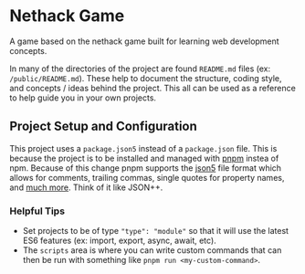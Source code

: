 # Nethack Game

A game based on the nethack game built for learning web development concepts.

In many of the directories of the project are found `README.md` files (ex: `/public/README.md`). These help to document the structure, coding style, and concepts / ideas behind the project. This all can be used as a reference to help guide you in your own projects.

## Project Setup and Configuration

This project uses a `package.json5` instead of a `package.json` file. This is because the project is to be installed and managed with [pnpm](https://pnpm.js.org/) instea of npm. Because of this change pnpm supports the [json5](https://json5.org/) file format which allows for comments, trailing commas, single quotes for property names, and [much more](https://json5.org/). Think of it like JSON++.

### Helpful Tips

- Set projects to be of type `"type": "module"` so that it will use the latest ES6 features (ex: import, export, async, await, etc).
- The `scripts` area is where you can write custom commands that can then be run with something like `pnpm run <my-custom-command>`.

